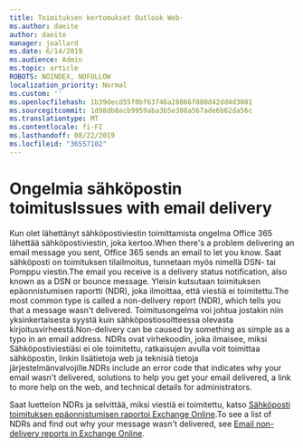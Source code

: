 ```yaml
---
title: Toimituksen kertomukset Outlook Web-
ms.author: daeite
author: daeite
manager: joallard
ms.date: 6/14/2019
ms.audience: Admin
ms.topic: article
ROBOTS: NOINDEX, NOFOLLOW
localization_priority: Normal
ms.custom: ''
ms.openlocfilehash: 1b39decd55f0bf63746a28866f880d42dd4d3001
ms.sourcegitcommit: 1d98db8acb9959aba3b5e308a567ade6b62da56c
ms.translationtype: MT
ms.contentlocale: fi-FI
ms.lasthandoff: 08/22/2019
ms.locfileid: "36557102"
---
```

# <a name="issues-with-email-delivery"></a><span data-ttu-id="b370b-102">Ongelmia sähköpostin toimitus</span><span class="sxs-lookup"><span data-stu-id="b370b-102">Issues with email delivery</span></span>

<span data-ttu-id="b370b-103">Kun olet lähettänyt sähköpostiviestin toimittamista ongelma Office 365 lähettää sähköpostiviestin, joka kertoo.</span><span class="sxs-lookup"><span data-stu-id="b370b-103">When there's a problem delivering an email message you sent, Office 365 sends an email to let you know.</span></span> <span data-ttu-id="b370b-104">Saat sähköposti on toimituksen tilailmoitus, tunnetaan myös nimellä DSN- tai Pomppu viestin.</span><span class="sxs-lookup"><span data-stu-id="b370b-104">The email you receive is a delivery status notification, also known as a DSN or bounce message.</span></span> <span data-ttu-id="b370b-105">Yleisin kutsutaan toimituksen epäonnistumisen raportti (NDR), joka ilmoittaa, että viestiä ei toimitettu.</span><span class="sxs-lookup"><span data-stu-id="b370b-105">The most common type is called a non-delivery report (NDR), which tells you that a message wasn't delivered.</span></span> <span data-ttu-id="b370b-106">Toimitusongelma voi johtua jostakin niin yksinkertaisesta syystä kuin sähköpostiosoitteessa olevasta kirjoitusvirheestä.</span><span class="sxs-lookup"><span data-stu-id="b370b-106">Non-delivery can be caused by something as simple as a typo in an email address.</span></span> <span data-ttu-id="b370b-107">NDRs ovat virhekoodin, joka ilmaisee, miksi Sähköpostiviestiäsi ei ole toimitettu, ratkaisujen avulla voit toimittaa sähköpostin, linkin lisätietoja web ja teknisiä tietoja järjestelmänvalvojille.</span><span class="sxs-lookup"><span data-stu-id="b370b-107">NDRs include an error code that indicates why your email wasn't delivered, solutions to help you get your email delivered, a link to more help on the web, and technical details for administrators.</span></span>

<span data-ttu-id="b370b-108">Saat luettelon NDRs ja selvittää, miksi viestiä ei toimitettu, katso [Sähköposti toimituksen epäonnistumisen raportoi Exchange Online](https://docs.microsoft.com/exchange/mail-flow-best-practices/non-delivery-reports-in-exchange-online/non-delivery-reports-in-exchange-online).</span><span class="sxs-lookup"><span data-stu-id="b370b-108">To see a list of NDRs and find out why your message wasn't delivered, see [Email non-delivery reports in Exchange Online](https://docs.microsoft.com/exchange/mail-flow-best-practices/non-delivery-reports-in-exchange-online/non-delivery-reports-in-exchange-online).</span></span>